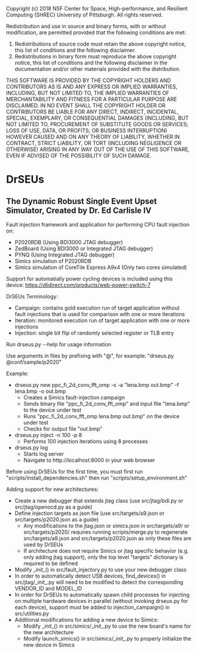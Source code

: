 Copyright (c) 2018 NSF Center for Space, High-performance, and Resilient Computing (SHREC)
University of Pittsburgh. All rights reserved.

Redistribution and use in source and binary forms, with or without modification, are permitted provided
that the following conditions are met:
1. Redistributions of source code must retain the above copyright notice,
   this list of conditions and the following disclaimer.
2. Redistributions in binary form must reproduce the above copyright notice,
   this list of conditions and the following disclaimer in the documentation and/or other materials provided with the distribution.

THIS SOFTWARE IS PROVIDED BY THE COPYRIGHT HOLDERS AND CONTRIBUTORS AS IS AND ANY EXPRESS OR IMPLIED WARRANTIES, 
INCLUDING, BUT NOT LIMITED TO, THE IMPLIED WARRANTIES OF MERCHANTABILITY AND FITNESS FOR A PARTICULAR PURPOSE ARE DISCLAIMED. 
IN NO EVENT SHALL THE COPYRIGHT HOLDER OR CONTRIBUTORS BE LIABLE FOR ANY DIRECT, INDIRECT, INCIDENTAL, SPECIAL, EXEMPLARY, OR 
CONSEQUENTIAL DAMAGES (INCLUDING, BUT NOT LIMITED TO, PROCUREMENT OF SUBSTITUTE GOODS OR SERVICES; LOSS OF USE, DATA, OR PROFITS;
OR BUSINESS INTERRUPTION) HOWEVER CAUSED AND ON ANY THEORY OF LIABILITY, WHETHER IN CONTRACT, STRICT LIABILITY, OR TORT 
(INCLUDING NEGLIGENCE OR OTHERWISE) ARISING IN ANY WAY OUT OF THE USE OF THIS SOFTWARE, EVEN IF ADVISED OF THE POSSIBILITY
OF SUCH DAMAGE.

# DrSEUs
## The Dynamic Robust Single Event Upset Simulator, Created by Dr. Ed Carlisle IV

Fault injection framework and application for performing CPU fault injection on:

* P2020RDB (Using BDI3000 JTAG debugger)
* ZedBoard (Using BDI3000 or Integrated JTAG debugger)
* PYNQ (Using Integrated JTAG debugger)
* Simics simulation of P2020RDB
* Simics simulation of CoreTile Express A9x4 (Only two cores simulated)

Support for automatially power cycling devices is included using this device: https://dlidirect.com/products/web-power-switch-7

DrSEUs Terminology:

* Campaign: contains gold execution run of target application without fault injections that is used for comparison with one or more iterations
* Iteration: monitored execution run of target application with one or more injections
* Injection: single bit flip of randomly selected register or TLB entry

Run drseus.py --help for usage information

Use arguments in files by prefixing with "@", for example: "drseus.py @conf/sample/p2020"

Example:

* drseus.py new ppc_fi_2d_conv_fft_omp -s -a "lena.bmp out.bmp" -f lena.bmp -o out.bmp
    * Creates a Simics fault-injection campaign
    * Sends binary file "ppc_fi_2d_conv_fft_omp" and input file "lena.bmp" to the device under test
    * Runs "ppc_fi_2d_conv_fft_omp lena.bmp out.bmp" on the device under test
    * Checks for output file "out.bmp"
* drseus.py inject -n 100 -p 8
    * Performs 100 injection iterations using 8 processes
* drseus.py log
    * Starts log server
    * Navigate to http://localhost:8000 in your web browser

Before using DrSEUs for the first time, you must first run "scripts/install_dependencies.sh" then run "scripts/setup_environment.sh"

Adding support for new architectures:

* Create a new debugger that extends jtag class (use src/jtag/bdi.py or src/jtag/openocd.py as a guide)
* Define injection targets as json file (use src/targets/a9.json or src/targets/p2020.json as a guide)
    * Any modifications to the jtag.json or simics.json in src/targets/a9/ or src/targets/p2020/ requires running scripts/merge.py to regenerate src/targets/a9.json and src/targets/p2020.json as only these files are used by DrSEUs
    * If architecture does not require Simics or jtag specific behavior (e.g. only adding jtag support), only the top level "targets" dictionary is required to be defined
* Modify __init_\_() in src/fault_injectory.py to use your new debugger class
* In order to automatically detect USB devices, find_devices() in src/jtag/__init_\_.py will need to be modified to detect the corresponding VENDOR_ID and MODEL_ID
* In order for DrSEUs to automatically spawn child processes for injecting on multiple hardware devices in parallel (without invoking drseus.py for each device), support must be added to injection_campaign() in src/utilities.py
* Additional modifications for adding a new device to Simics:
    * Modify __init_\_() in src/simics/__init_\_.py to use the new board's name for the new architecture
    * Modify launch_simics() in src/simics/__init_\_.py to properly initialize the new device in Simics
